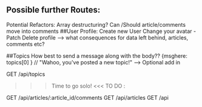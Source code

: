 ## Possible further Routes:

Potential Refactors:
Array destructuring?
Can /Should article/comments move into comments
##User Profile:
Create new User
Change your avatar - Patch
Delete profile --> what consequences for data left behind, articles, comments etc?

##Topics
How best to send a message along with the body??
{msghere: topics[0] }
// "Wahoo, you've posted a new topic!" --> Optional add in

GET /api/topics

> > > Time to go solo! <<<
> > > TO DO :

GET /api/articles/:article_id/comments
GET /api/articles
GET /api
